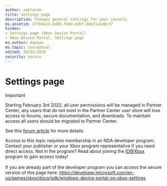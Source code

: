 ```yaml
---
author: aablackm
title: Settings page
description: Changes general settings for your console.
ms.assetid: 377bda13-bd80-f4dd-edbf-0de21a148c37
kindex:
- Settings page (Xbox Device Portal)
- Xbox Device Portal, Settings page
ms.author: dapayn
ms.topic: conceptual
edited: 10/02/2020
security: secure
---
```


# Settings page
> [!IMPORTANT]
> Starting February 3rd 2022, all user permissions will be managed in Partner Center, any users that do not exist in the Partner Center user store will lose access to forums, secure documentation, and downloads. To maintain access all users should be migrated to Partner Center. <p></p>See this <a href="https://forums.xboxlive.com/articles/132187/breaking-change-user-access-for-forums-secure-docu.html">forum article</a> for more details.  

 Access to this topic requires membership in an NDA developer program. Contact your publisher or your Xbox program representative if you need direct access. Not in the program? Read about joining the <a href="https://www.xbox.com/Developers/id">ID@Xbox</a> program to gain access today!  <br/><br/>If you are already part of the developer program you can access the secure version of this page here: <a target="_blank" href="https://developer.microsoft.com/en-us/games/xbox/docs/gdk/windows-device-portal-on-xbox-settings">https://developer.microsoft.com/en-us/games/xbox/docs/gdk/windows-device-portal-on-xbox-settings</a>